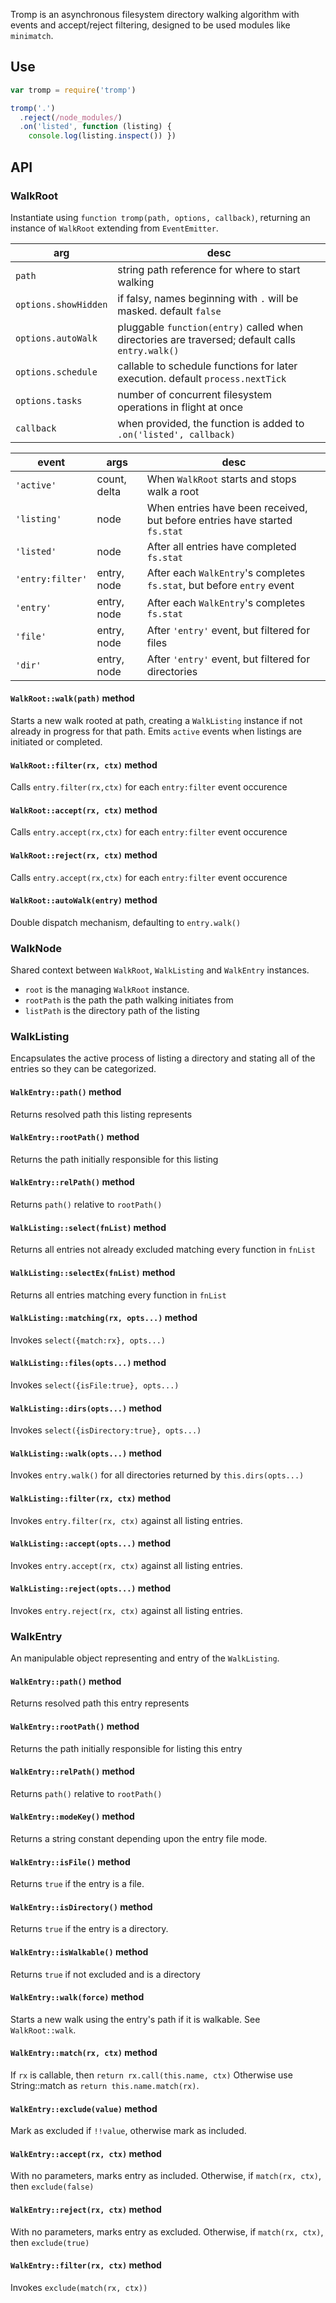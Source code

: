 Tromp is an asynchronous filesystem directory walking algorithm with events and accept/reject filtering, designed to be used modules like `minimatch`.

## Use

```javascript
var tromp = require('tromp')

tromp('.')
  .reject(/node_modules/)
  .on('listed', function (listing) {
    console.log(listing.inspect()) })
```

## API

### WalkRoot
Instantiate using `function tromp(path, options, callback)`,
returning an instance of `WalkRoot` extending from `EventEmitter`.

arg                   | desc
---                   | ----
`path`                | string path reference for where to start walking
`options.showHidden`  | if falsy, names beginning with `.` will be masked. default `false` 
`options.autoWalk`    | pluggable `function(entry)` called when directories are traversed; default calls `entry.walk()`
`options.schedule`    | callable to schedule functions for later execution. default `process.nextTick`
`options.tasks`       | number of concurrent filesystem operations in flight at once
`callback`            | when provided, the function is added to `.on('listed', callback)`

event             | args          | desc
-----             | ----          | ----
`'active'`        | count, delta  | When `WalkRoot` starts and stops walk a root
`'listing'`       | node          | When entries have been received, but before entries have started `fs.stat`
`'listed'`        | node          | After all entries have completed `fs.stat`
`'entry:filter'`  | entry, node   | After each `WalkEntry`'s completes `fs.stat`, but before `entry` event
`'entry'`         | entry, node   | After each `WalkEntry`'s completes `fs.stat`
`'file'`          | entry, node   | After `'entry'` event, but filtered for files
`'dir'`           | entry, node   | After `'entry'` event, but filtered for directories

#### `WalkRoot::walk(path)` method
Starts a new walk rooted at path, creating a `WalkListing` instance if not already in progress for that path. Emits `active` events when listings are initiated or completed.

#### `WalkRoot::filter(rx, ctx)` method
Calls `entry.filter(rx,ctx)` for each `entry:filter` event occurence

#### `WalkRoot::accept(rx, ctx)` method
Calls `entry.accept(rx,ctx)` for each `entry:filter` event occurence

#### `WalkRoot::reject(rx, ctx)` method
Calls `entry.accept(rx,ctx)` for each `entry:filter` event occurence

#### `WalkRoot::autoWalk(entry)` method
Double dispatch mechanism, defaulting to `entry.walk()`


### WalkNode
Shared context between `WalkRoot`, `WalkListing` and `WalkEntry` instances.

* `root` is the managing `WalkRoot` instance.
* `rootPath` is the path the path walking initiates from
* `listPath` is the directory path of the listing


### WalkListing
Encapsulates the active process of listing a directory and stating all of the entries so they can be categorized.

#### `WalkEntry::path()` method
Returns resolved path this listing represents
#### `WalkEntry::rootPath()` method
Returns the path initially responsible for this listing
#### `WalkEntry::relPath()` method
Returns `path()` relative to `rootPath()`

#### `WalkListing::select(fnList)` method
Returns all entries not already excluded matching every function in `fnList`
#### `WalkListing::selectEx(fnList)` method
Returns all entries matching every function in `fnList`

#### `WalkListing::matching(rx, opts...)` method
Invokes `select({match:rx}, opts...)`
#### `WalkListing::files(opts...)` method
Invokes `select({isFile:true}, opts...)`
#### `WalkListing::dirs(opts...)` method
Invokes `select({isDirectory:true}, opts...)`

#### `WalkListing::walk(opts...)` method
Invokes `entry.walk()` for all directories returned by `this.dirs(opts...)`

#### `WalkListing::filter(rx, ctx)` method
Invokes `entry.filter(rx, ctx)` against all listing entries.
#### `WalkListing::accept(opts...)` method
Invokes `entry.accept(rx, ctx)` against all listing entries.
#### `WalkListing::reject(opts...)` method
Invokes `entry.reject(rx, ctx)` against all listing entries.



### WalkEntry
An manipulable object representing and entry of the `WalkListing`.

#### `WalkEntry::path()` method
Returns resolved path this entry represents
#### `WalkEntry::rootPath()` method
Returns the path initially responsible for listing this entry
#### `WalkEntry::relPath()` method
Returns `path()` relative to `rootPath()`

#### `WalkEntry::modeKey()` method
Returns a string constant depending upon the entry file mode.

#### `WalkEntry::isFile()` method
Returns `true` if the entry is a file.

#### `WalkEntry::isDirectory()` method
Returns `true` if the entry is a directory.

#### `WalkEntry::isWalkable()` method
Returns `true` if not excluded and is a directory

#### `WalkEntry::walk(force)` method
Starts a new walk using the entry's path if it is walkable. See `WalkRoot::walk`.

#### `WalkEntry::match(rx, ctx)` method
If `rx` is callable, then `return rx.call(this.name, ctx)`
Otherwise use String::match as `return this.name.match(rx)`.

#### `WalkEntry::exclude(value)` method
Mark as excluded if `!!value`, otherwise mark as included.

#### `WalkEntry::accept(rx, ctx)` method
With no parameters, marks entry as included.
Otherwise, if `match(rx, ctx)`, then `exclude(false)`

#### `WalkEntry::reject(rx, ctx)` method
With no parameters, marks entry as excluded.
Otherwise, if `match(rx, ctx)`, then `exclude(true)`

#### `WalkEntry::filter(rx, ctx)` method
Invokes `exclude(match(rx, ctx))`
